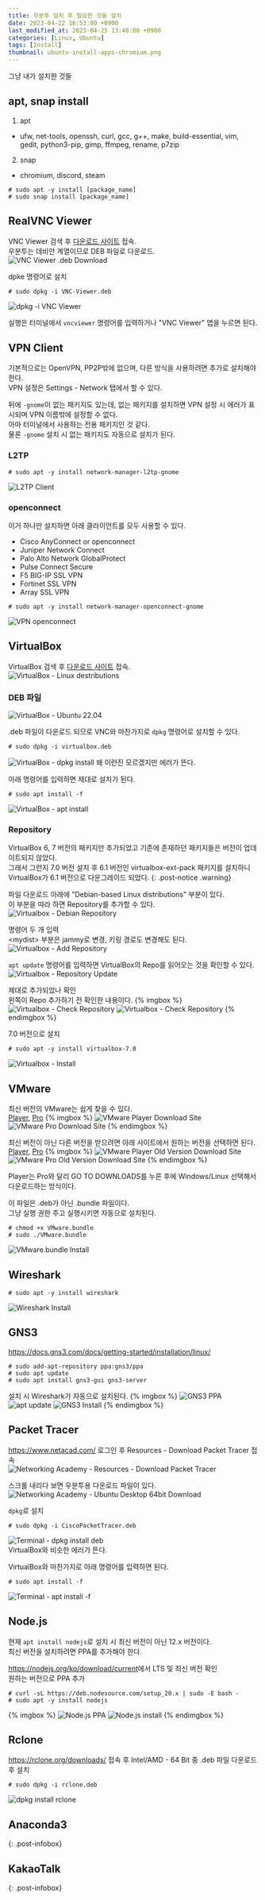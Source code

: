 ```yaml
---
title: 우분투 설치 후 필요한 것들 설치
date: 2023-04-22 16:53:00 +0900
last_modified_at: 2023-04-25 13:48:00 +0900
categories: [Linux, Ubuntu]
tags: [Install]
thumbnail: ubuntu-install-apps-chromium.png
---
```


그냥 내가 설치한 것들

## apt, snap install
1. apt
  - ufw, net-tools, openssh, curl, gcc, g++, make, build-essential, vim, gedit, python3-pip, gimp, ffmpeg, rename, p7zip
2. snap
  - chromium, discord, steam

```terminal
# sudo apt -y install [package_name]
# sudo snap install [package_name]
```

## RealVNC Viewer
VNC Viewer 검색 후 [다운로드 사이트](https://www.realvnc.com/en/connect/download/viewer/) 접속.  
우분투는 데비안 계열이므로 DEB 파일로 다운로드.  
![VNC Viewer .deb Download](ubuntu-install-apps-vnc-viewer-1.png)

dpke 명령어로 설치
```terminal
# sudo dpkg -i VNC-Viewer.deb
```
![dpkg -i VNC Viewer](ubuntu-install-apps-vnc-viewer-2.png)

실행은 터미널에서 `vncviewer` 명령어를 입력하거나 "VNC Viewer" 앱을 누르면 된다.

## VPN Client
기본적으로는 OpenVPN, PP2P밖에 없으며, 다른 방식을 사용하려면 추가로 설치해야 한다.  
VPN 설정은 Settings - Network 탭에서 할 수 있다.

뒤에 `-gnome`이 없는 패키지도 있는데, 없는 패키지를 설치하면 VPN 설정 시 에러가 표시되며 VPN 이름밖에 설정할 수 없다.  
아마 터미널에서 사용하는 전용 패키지인 것 같다.  
물론 `-gnome` 설치 시 없는 패키지도 자동으로 설치가 된다.

### L2TP
```terminal
# sudo apt -y install network-manager-l2tp-gnome
```
![L2TP Client](ubuntu-install-apps-vpn-l2tp.png)

### openconnect
이거 하나만 설치하면 아래 클라이언트를 모두 사용할 수 있다.
- Cisco AnyConnect or openconnect
- Juniper Network Connect
- Palo Alto Network GlobalProtect
- Pulse Connect Secure
- F5 BIG-IP SSL VPN
- Fortinet SSL VPN
- Array SSL VPN

```terminal
# sudo apt -y install network-manager-openconnect-gnome
```
![VPN openconnect](ubuntu-install-apps-vpn-openconnect.png)

## VirtualBox
VirtualBox 검색 후 [다운로드 사이트](https://www.virtualbox.org/wiki/Downloads) 접속.  
![VirtualBox - Linux destributions](ubuntu-install-apps-virtualbox-1.png)

### DEB 파일
![VirtualBox - Ubuntu 22.04](ubuntu-install-apps-virtualbox-2.png)

.deb 파일이 다운로드 되므로 VNC와 마찬가지로 `dpkg` 명령어로 설치할 수 있다.
```terminal
# sudo dpkg -i virtualbox.deb
```
![VirtualBox - dpkg install](ubuntu-install-apps-virtualbox-dpkg.png)
왜 이런진 모르겠지만 에러가 뜬다.

아래 명령어를 입력하면 제대로 설치가 된다.
```terminal
# sudo apt install -f
```
![VirtualBox - apt install](ubuntu-install-apps-virtualbox-apt.png)

### Repository
VirtualBox 6, 7 버전의 패키지만 추가되었고 기존에 존재하던 패키지들은 버전이 업데이트되지 않았다.  
그래서 그런지 7.0 버전 설치 후 6.1 버전인 virtualbox-ext-pack 패키지를 설치하니 VirtualBox가 6.1 버전으로 다운그레이드 되었다.
{: .post-notice .warning}

파일 다운로드 아래에 "Debian-based Linux distributions" 부분이 있다.  
이 부분을 따라 하면 Repository를 추가할 수 있다.  
![Virtualbox - Debian Repository](ubuntu-install-apps-virtualbox-3.png)

명령어 두 개 입력  
&lt;mydist&gt; 부분은 jammy로 변경, 키링 경로도 변경해도 된다.  
![Virtualbox - Add Repository](ubuntu-install-apps-virtualbox-repository-1.png)

`apt update` 명령어를 입력하면 VirtualBox의 Repo를 읽어오는 것을 확인할 수 있다.  
![Virtualbox - Repository Update](ubuntu-install-apps-virtualbox-repository-2.png)

제대로 추가되었나 확인  
왼쪽이 Repo 추가하기 전 확인한 내용이다.
{% imgbox %}
![Virtualbox - Check Repository](ubuntu-install-apps-virtualbox-repository-3.png)
![Virtualbox - Check Repository](ubuntu-install-apps-virtualbox-repository-4.png)
{% endimgbox %}

7.0 버전으로 설치
```terminal
# sudo apt -y install virtualbox-7.0
```
![Virtualbox - Install](ubuntu-install-apps-virtualbox-repository-5.png)

## VMware
최신 버전의 VMware는 쉽게 찾을 수 있다.  
[Player](https://www.vmware.com/kr/products/workstation-player/workstation-player-evaluation.html), [Pro](https://www.vmware.com/kr/products/workstation-pro/workstation-pro-evaluation.html)
{% imgbox %}
![VMware Player Download Site](ubuntu-install-apps-vmware-player-1.png)
![VMware Pro Download Site](ubuntu-install-apps-vmware-pro-1.png)
{% endimgbox %}

최신 버전이 아닌 다른 버전을 받으려면 아래 사이트에서 원하는 버전을 선택하면 된다.  
[Player](https://customerconnect.vmware.com/en/downloads/info/slug/desktop_end_user_computing/vmware_workstation_player/17_0), [Pro](https://customerconnect.vmware.com/en/downloads/info/slug/desktop_end_user_computing/vmware_workstation_pro/17_0)
{% imgbox %}
![VMware Player Old Version Download Site](ubuntu-install-apps-vmware-player-2.png)
![VMware Pro Old Version Download Site](ubuntu-install-apps-vmware-pro-2.png)
{% endimgbox %}

Player는 Pro와 달리 GO TO DOWNLOADS를 누른 후에 Windows/Linux 선택해서 다운로드하는 방식이다.

이 파일은 .deb가 아닌 .bundle 파일이다.  
그냥 실행 권한 주고 실행시키면 자동으로 설치된다.
```terminal
# chmod +x VMware.bundle
# sudo ./VMware.bundle
```
![VMware.bundle Install](ubuntu-install-apps-vmware-install.png)

## Wireshark
```terminal
# sudo apt -y install wireshark
```
![Wireshark Install](ubuntu-install-apps-wireshark-install.png)

## GNS3
<https://docs.gns3.com/docs/getting-started/installation/linux/>
```terminal
# sudo add-apt-repository ppa:gns3/ppa
# sudo apt update                                
# sudo apt install gns3-gui gns3-server
```
설치 시 Wireshark가 자동으로 설치된다.
{% imgbox %}
![GNS3 PPA](ubuntu-install-apps-gns3-add-ppa.png)
![apt update](ubuntu-install-apps-gns3-apt-update.png)
![GNS3 Install](ubuntu-install-apps-gns3-install.png)
{% endimgbox %}

## Packet Tracer
<https://www.netacad.com/> 로그인 후 Resources - Download Packet Tracer 접속  
![Networking Academy - Resources - Download Packet Tracer](ubuntu-install-apps-packettracer-1.png)

스크롤 내리다 보면 우분투용 다운로드 파일이 있다.  
![Networking Academy - Ubuntu Desktop 64bit Download](ubuntu-install-apps-packettracer-2.png)

`dpkg`로 설치
```terminal
# sudo dpkg -i CiscoPacketTracer.deb
```
![Terminal - dpkg install deb](ubuntu-install-apps-packettracer-3.png)  
VirtualBox와 비슷한 에러가 뜬다.

VirtualBox와 마찬가지로 아래 명령어를 입력하면 된다.
```terminal
# sudo apt install -f
```
![Terminal - apt install -f](ubuntu-install-apps-packettracer-4.png)

## Node.js
현재 `apt install nodejs`로 설치 시 최신 버전이 아닌 12.x 버전이다.  
최신 버전을 설치하려면 PPA를 추가해야 한다.

<https://nodejs.org/ko/download/current>에서 LTS 및 최신 버전 확인  
원하는 버전으로 PPA 추가
```terminal
# curl -sL https://deb.nodesource.com/setup_20.x | sudo -E bash -
# sudo apt -y install nodejs
```
{% imgbox %}
![Node.js PPA](ubuntu-install-apps-nodejs-1.png)
![Node.js install](ubuntu-install-apps-nodejs-2.png)
{% endimgbox %}

## Rclone
<https://rclone.org/downloads/> 접속 후 Intel/AMD - 64 Bit 중 .deb 파일 다운로드 후 설치
```terminal
# sudo dpkg -i rclone.deb
```
![dpkg install rclone](ubuntu-install-apps-rclone.png)

## Anaconda3
[](/posts/linux-install-anaconda/){: .post-infobox}

## KakaoTalk
[](/posts/linux-install-kakaotalk/){: .post-infobox}
